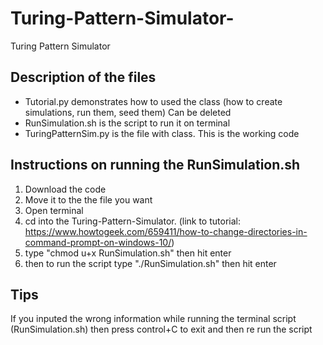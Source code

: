 # Turing-Pattern-Simulator-
Turing Pattern Simulator 

## Description of the files
- Tutorial.py demonstrates how to used the class (how to create simulations, run them, seed them)
  Can be deleted
- RunSimulation.sh is the script to run it on terminal
- TuringPatternSim.py is the file with class. This is the working code

## Instructions on running the RunSimulation.sh
1. Download the code
2. Move it to the the file you want
3. Open terminal 
4. cd into the Turing-Pattern-Simulator. (link to tutorial: https://www.howtogeek.com/659411/how-to-change-directories-in-command-prompt-on-windows-10/)
5. type "chmod u+x RunSimulation.sh" then hit enter
6. then to run the script type "./RunSimulation.sh" then hit enter

## Tips
If you inputed the wrong information while running the terminal script (RunSimulation.sh)  then press control+C to exit and then re run the script

